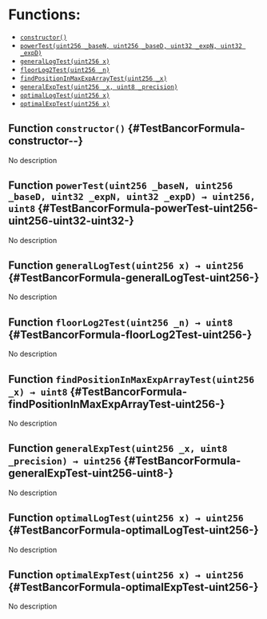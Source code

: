 

# Functions:
- [`constructor()`](#TestBancorFormula-constructor--)
- [`powerTest(uint256 _baseN, uint256 _baseD, uint32 _expN, uint32 _expD)`](#TestBancorFormula-powerTest-uint256-uint256-uint32-uint32-)
- [`generalLogTest(uint256 x)`](#TestBancorFormula-generalLogTest-uint256-)
- [`floorLog2Test(uint256 _n)`](#TestBancorFormula-floorLog2Test-uint256-)
- [`findPositionInMaxExpArrayTest(uint256 _x)`](#TestBancorFormula-findPositionInMaxExpArrayTest-uint256-)
- [`generalExpTest(uint256 _x, uint8 _precision)`](#TestBancorFormula-generalExpTest-uint256-uint8-)
- [`optimalLogTest(uint256 x)`](#TestBancorFormula-optimalLogTest-uint256-)
- [`optimalExpTest(uint256 x)`](#TestBancorFormula-optimalExpTest-uint256-)


## Function `constructor()` {#TestBancorFormula-constructor--}
No description
## Function `powerTest(uint256 _baseN, uint256 _baseD, uint32 _expN, uint32 _expD) → uint256, uint8` {#TestBancorFormula-powerTest-uint256-uint256-uint32-uint32-}
No description
## Function `generalLogTest(uint256 x) → uint256` {#TestBancorFormula-generalLogTest-uint256-}
No description
## Function `floorLog2Test(uint256 _n) → uint8` {#TestBancorFormula-floorLog2Test-uint256-}
No description
## Function `findPositionInMaxExpArrayTest(uint256 _x) → uint8` {#TestBancorFormula-findPositionInMaxExpArrayTest-uint256-}
No description
## Function `generalExpTest(uint256 _x, uint8 _precision) → uint256` {#TestBancorFormula-generalExpTest-uint256-uint8-}
No description
## Function `optimalLogTest(uint256 x) → uint256` {#TestBancorFormula-optimalLogTest-uint256-}
No description
## Function `optimalExpTest(uint256 x) → uint256` {#TestBancorFormula-optimalExpTest-uint256-}
No description

